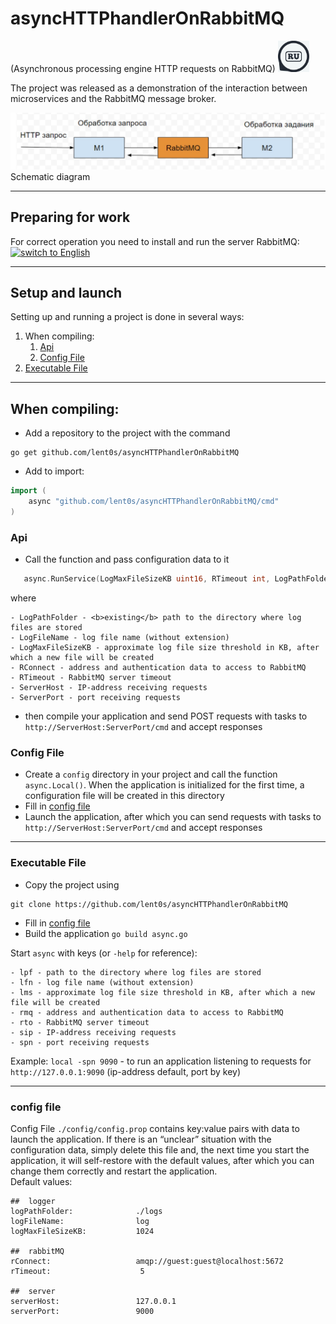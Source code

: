 # asyncHTTPhandlerOnRabbitMQ
(Asynchronous processing engine HTTP requests on RabbitMQ) <a href="https://github.com/lent0s/asyncHTTPhandlerOnRabbitMQ/blob/main/README.md">
                                                                   <img width="50" alt="switch to Russian" src="https://github.com/lent0s/asyncHTTPhandlerOnRabbitMQ/blob/main/doc/ru.jpg?raw=true">
                                                                 </a>

The project was released as a demonstration of the interaction between microservices and the RabbitMQ message broker.  
  
![Schema](https://github.com/lent0s/asyncHTTPhandlerOnRabbitMQ/blob/main/doc/scheme.jpg?raw=true)  
Schematic diagram

---

## Preparing for work
For correct operation you need to install and run the server RabbitMQ: <a href="https://www.rabbitmq.com/download.html">
<img width="200" alt="switch to English" src="https://www.rabbitmq.com/img/logo-rabbitmq.svg">
</a>  

---

## Setup and launch
Setting up and running a project is done in several ways:
1. When compiling:
   1. [Api](#Api)
   2. [Config File](#Config-File)
2. [Executable File](#Executable-File)

---

## When compiling:
- Add a repository to the project with the command  
```
go get github.com/lent0s/asyncHTTPhandlerOnRabbitMQ
```  
- Add to import:

```Go
import (
    async "github.com/lent0s/asyncHTTPhandlerOnRabbitMQ/cmd"
)
```

### Api
- Call the function and pass configuration data to it

 ```Go
    async.RunService(LogMaxFileSizeKB uint16, RTimeout int, LogPathFolder, LogFileName, RConnect, ServerHost, ServerPort string)
 ```

where

```
- LogPathFolder - <b>existing</b> path to the directory where log files are stored
- LogFileName - log file name (without extension)
- LogMaxFileSizeKB - approximate log file size threshold in KB, after which a new file will be created
- RConnect - address and authentication data to access to RabbitMQ
- RTimeout - RabbitMQ server timeout
- ServerHost - IP-address receiving requests
- ServerPort - port receiving requests
```

- then compile your application and send POST requests with tasks to ``http://ServerHost:ServerPort/cmd`` and accept responses

### Config File
- Create a `config` directory in your project and call the function `async.Local()`. When the application is initialized for the first time, a configuration file will be created in this directory
- Fill in [cоnfig file](#cоnfig-file)
- Launch the application, after which you can send requests with tasks to ``http://ServerHost:ServerPort/cmd`` and accept responses

---

### Executable File
- Copy the project using
```
git clone https://github.com/lent0s/asyncHTTPhandlerOnRabbitMQ
```  
- Fill in [cоnfig file](#cоnfig-file)
- Build the application `go build async.go`

Start ```async``` with keys (or ```-help``` for reference):
```
- lpf - path to the directory where log files are stored
- lfn - log file name (without extension)
- lms - approximate log file size threshold in KB, after which a new file will be created
- rmq - address and authentication data to access to RabbitMQ
- rto - RabbitMQ server timeout
- sip - IP-address receiving requests
- spn - port receiving requests
```

Example: ```local -spn 9090``` - to run an application listening to requests for ```http://127.0.0.1:9090``` (ip-address default, port by key)

---

### cоnfig file
Config File ```./config/config.prop``` contains key:value pairs with data to launch the application. If there is an “unclear” situation with the configuration data, simply delete this file and, the next time you start the application, it will self-restore with the default values, after which you can change them correctly and restart the application.  
Default values:  

```text
##  logger
logPathFolder:              ./logs
logFileName:                log
logMaxFileSizeKB:           1024

##  rabbitMQ
rConnect:                   amqp://guest:guest@localhost:5672
rTimeout:                    5

##  server
serverHost:                 127.0.0.1
serverPort:                 9000
```
